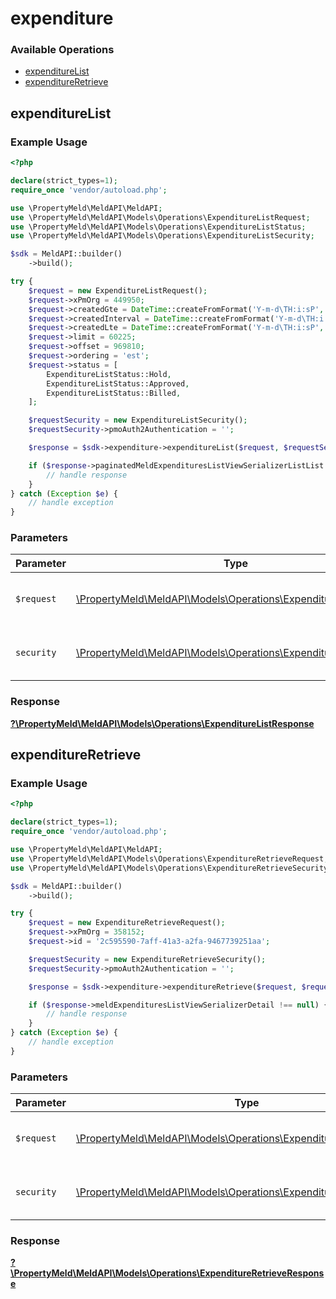 # expenditure

### Available Operations

* [expenditureList](#expenditurelist)
* [expenditureRetrieve](#expenditureretrieve)

## expenditureList

### Example Usage

```php
<?php

declare(strict_types=1);
require_once 'vendor/autoload.php';

use \PropertyMeld\MeldAPI\MeldAPI;
use \PropertyMeld\MeldAPI\Models\Operations\ExpenditureListRequest;
use \PropertyMeld\MeldAPI\Models\Operations\ExpenditureListStatus;
use \PropertyMeld\MeldAPI\Models\Operations\ExpenditureListSecurity;

$sdk = MeldAPI::builder()
    ->build();

try {
    $request = new ExpenditureListRequest();
    $request->xPmOrg = 449950;
    $request->createdGte = DateTime::createFromFormat('Y-m-d\TH:i:sP', '2022-05-22T05:33:50.280Z');
    $request->createdInterval = DateTime::createFromFormat('Y-m-d\TH:i:sP', '2022-02-05T15:25:35.140Z');
    $request->createdLte = DateTime::createFromFormat('Y-m-d\TH:i:sP', '2022-10-20T12:36:28.767Z');
    $request->limit = 60225;
    $request->offset = 969810;
    $request->ordering = 'est';
    $request->status = [
        ExpenditureListStatus::Hold,
        ExpenditureListStatus::Approved,
        ExpenditureListStatus::Billed,
    ];

    $requestSecurity = new ExpenditureListSecurity();
    $requestSecurity->pmoAuth2Authentication = '';

    $response = $sdk->expenditure->expenditureList($request, $requestSecurity);

    if ($response->paginatedMeldExpendituresListViewSerializerListList !== null) {
        // handle response
    }
} catch (Exception $e) {
    // handle exception
}
```

### Parameters

| Parameter                                                                                                             | Type                                                                                                                  | Required                                                                                                              | Description                                                                                                           |
| --------------------------------------------------------------------------------------------------------------------- | --------------------------------------------------------------------------------------------------------------------- | --------------------------------------------------------------------------------------------------------------------- | --------------------------------------------------------------------------------------------------------------------- |
| `$request`                                                                                                            | [\PropertyMeld\MeldAPI\Models\Operations\ExpenditureListRequest](../../models/operations/ExpenditureListRequest.md)   | :heavy_check_mark:                                                                                                    | The request object to use for the request.                                                                            |
| `security`                                                                                                            | [\PropertyMeld\MeldAPI\Models\Operations\ExpenditureListSecurity](../../models/operations/ExpenditureListSecurity.md) | :heavy_check_mark:                                                                                                    | The security requirements to use for the request.                                                                     |


### Response

**[?\PropertyMeld\MeldAPI\Models\Operations\ExpenditureListResponse](../../models/operations/ExpenditureListResponse.md)**


## expenditureRetrieve

### Example Usage

```php
<?php

declare(strict_types=1);
require_once 'vendor/autoload.php';

use \PropertyMeld\MeldAPI\MeldAPI;
use \PropertyMeld\MeldAPI\Models\Operations\ExpenditureRetrieveRequest;
use \PropertyMeld\MeldAPI\Models\Operations\ExpenditureRetrieveSecurity;

$sdk = MeldAPI::builder()
    ->build();

try {
    $request = new ExpenditureRetrieveRequest();
    $request->xPmOrg = 358152;
    $request->id = '2c595590-7aff-41a3-a2fa-9467739251aa';

    $requestSecurity = new ExpenditureRetrieveSecurity();
    $requestSecurity->pmoAuth2Authentication = '';

    $response = $sdk->expenditure->expenditureRetrieve($request, $requestSecurity);

    if ($response->meldExpendituresListViewSerializerDetail !== null) {
        // handle response
    }
} catch (Exception $e) {
    // handle exception
}
```

### Parameters

| Parameter                                                                                                                     | Type                                                                                                                          | Required                                                                                                                      | Description                                                                                                                   |
| ----------------------------------------------------------------------------------------------------------------------------- | ----------------------------------------------------------------------------------------------------------------------------- | ----------------------------------------------------------------------------------------------------------------------------- | ----------------------------------------------------------------------------------------------------------------------------- |
| `$request`                                                                                                                    | [\PropertyMeld\MeldAPI\Models\Operations\ExpenditureRetrieveRequest](../../models/operations/ExpenditureRetrieveRequest.md)   | :heavy_check_mark:                                                                                                            | The request object to use for the request.                                                                                    |
| `security`                                                                                                                    | [\PropertyMeld\MeldAPI\Models\Operations\ExpenditureRetrieveSecurity](../../models/operations/ExpenditureRetrieveSecurity.md) | :heavy_check_mark:                                                                                                            | The security requirements to use for the request.                                                                             |


### Response

**[?\PropertyMeld\MeldAPI\Models\Operations\ExpenditureRetrieveResponse](../../models/operations/ExpenditureRetrieveResponse.md)**

